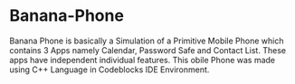 # Banana-Phone


Banana Phone is basically a Simulation of a Primitive Mobile Phone which contains 3 Apps namely Calendar, Password Safe and Contact List.
These apps have independent individual features. This obile Phone was made using C++ Language in Codeblocks IDE Environment.
